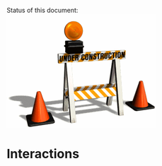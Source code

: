 Status of this document:
![](../_assets/under-construction-flashing-barracade-animation.gif)

# Interactions

